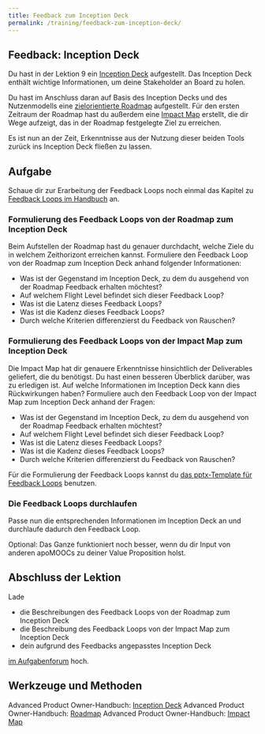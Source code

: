 ```yaml
---
title: Feedback zum Inception Deck
permalink: /training/feedback-zum-inception-deck/
---
```


## Feedback: Inception Deck

Du hast in der Lektion 9 ein [Inception Deck](https://manual.advancedproductowner.com/inception-deck/) aufgestellt. Das Inception Deck enthält wichtige Informationen, um deine Stakeholder an Board zu holen. 

Du hast im Anschluss daran auf Basis des Inception Decks und des Nutzenmodells eine [zielorientierte Roadmap](https://manual.advancedproductowner.com/roadmap/) aufgestellt. Für den ersten Zeitraum der Roadmap hast du außerdem eine [Impact Map](https://manual.advancedproductowner.com/impact-map/) erstellt, die dir Wege aufzeigt, das in der Roadmap festgelegte Ziel zu erreichen.

Es ist nun an der Zeit, Erkenntnisse aus der Nutzung dieser beiden Tools zurück ins Inception Deck fließen zu lassen. 

## Aufgabe
Schaue dir zur Erarbeitung der Feedback Loops noch einmal das Kapitel zu [Feedback Loops im Handbuch](https://manual.advancedproductowner.com/feedback-loops/) an. 

### Formulierung des Feedback Loops von der Roadmap zum Inception Deck

Beim Aufstellen der Roadmap hast du genauer durchdacht, welche Ziele du in welchem Zeithorizont erreichen kannst.
Formuliere den Feedback Loop von der Roadmap zum Inception Deck anhand folgender Informationen: 

- Was ist der Gegenstand im Inception Deck, zu dem du ausgehend von der Roadmap Feedback erhalten möchtest?
- Auf welchem Flight Level befindet sich dieser Feedback Loop?
- Was ist die Latenz dieses Feedback Loops?
- Was ist die Kadenz dieses Feedback Loops?
- Durch welche Kriterien differenzierst du Feedback von Rauschen?

### Formulierung des Feedback Loops von der Impact Map zum Inception Deck

Die Impact Map hat dir genauere Erkenntnisse hinsichtlich der Deliverables geliefert, die du benötigst. Du hast einen besseren Überblick darüber, was zu erledigen ist. Auf welche Informationen im Inception Deck kann dies Rückwirkungen haben?
Formuliere auch den Feedback Loop von der Impact Map zum Inception Deck anhand der Fragen: 

- Was ist der Gegenstand im Inception Deck, zu dem du ausgehend von der Roadmap Feedback erhalten möchtest?
- Auf welchem Flight Level befindet sich dieser Feedback Loop?
- Was ist die Latenz dieses Feedback Loops?
- Was ist die Kadenz dieses Feedback Loops?
- Durch welche Kriterien differenzierst du Feedback von Rauschen?

Für die Formulierung der Feedback Loops kannst du [das pptx-Template für Feedback Loops](https://manual.advancedproductowner.com/assets/downloads/17-feedback-loop-canvas.pptx) benutzen. 

### Die Feedback Loops durchlaufen
Passe nun die entsprechenden Informationen im Inception Deck an und durchlaufe dadurch den Feedback Loop. 

Optional: Das Ganze funktioniert noch besser, wenn du dir Input von anderen apoMOOCs zu deiner Value Proposition holst.


## Abschluss der Lektion
Lade 

- die Beschreibungen des Feedback Loops von der Roadmap zum Inception Deck
- die Beschreibung des Feedback Loops von der Impact Map zum Inception Deck
- dein aufgrund des Feedbacks angepasstes Inception Deck

[im Aufgabenforum](https://www.oncampus.de/blocks/oc_mooc_nav/forum_view.php?showall=false&id=50000) hoch.

## Werkzeuge und Methoden

Advanced Product Owner-Handbuch: [Inception Deck](https://manual.advancedproductowner.com/inception-deck/) 
Advanced Product Owner-Handbuch: [Roadmap](https://manual.advancedproductowner.com/roadmap/)
Advanced Product Owner-Handbuch: [Impact Map](https://manual.advancedproductowner.com/impact-map/)
